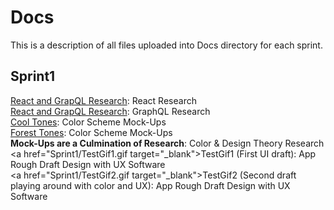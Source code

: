 # Docs
This is a description of all files uploaded into Docs directory for each sprint. 

## Sprint1
<a href="Sprint1/React_JS_GraphQL_Research.pdf" target="_blank">React and GrapQL Research</a>: React Research<br>
<a href="Sprint1/React_JS_GraphQL_Research.pdf" target="_blank">React and GrapQL Research</a>: GraphQL Research<br>
<a href="Sprint1/OOTW_Cool_Tones.jpg" target="_blank">Cool Tones</a>: Color Scheme Mock-Ups<br>
<a href="Sprint1/OOTW_Forest_Tones.jpg" target="_blank">Forest Tones</a>: Color Scheme Mock-Ups<br>
**Mock-Ups are a Culmination of Research**: Color & Design Theory Research<br>
<a href="Sprint1/TestGif1.gif target="_blank">TestGif1 (First UI draft)</a>: App Rough Draft Design with UX Software<br>
<a href="Sprint1/TestGif2.gif target="_blank">TestGif2 (Second draft playing around with color and UX)</a>: App Rough Draft Design with UX Software<br>
